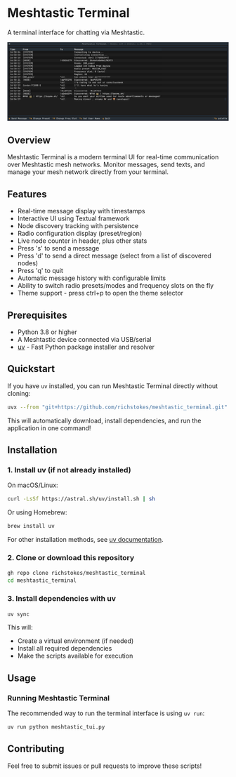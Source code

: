 # Meshtastic Terminal

A terminal interface for chatting via Meshtastic.

![Meshtastic TUI Screenshot](images/screenshot1.png)

## Overview

Meshtastic Terminal is a modern terminal UI for real-time communication over Meshtastic mesh networks. Monitor messages, send texts, and manage your mesh network directly from your terminal.

## Features

- Real-time message display with timestamps
- Interactive UI using Textual framework
- Node discovery tracking with persistence
- Radio configuration display (preset/region)
- Live node counter in header, plus other stats
- Press 's' to send a message
- Press 'd' to send a direct message (select from a list of discovered nodes)
- Press 'q' to quit
- Automatic message history with configurable limits
- Ability to switch radio presets/modes and frequency slots on the fly
- Theme support - press ctrl+p to open the theme selector


## Prerequisites

- Python 3.8 or higher
- A Meshtastic device connected via USB/serial
- [uv](https://github.com/astral-sh/uv) - Fast Python package installer and resolver

## Quickstart

If you have `uv` installed, you can run Meshtastic Terminal directly without cloning:

```bash
uvx --from "git+https://github.com/richstokes/meshtastic_terminal.git" meshtastic-tui
```

This will automatically download, install dependencies, and run the application in one command!

## Installation

### 1. Install uv (if not already installed)

On macOS/Linux:

```bash
curl -LsSf https://astral.sh/uv/install.sh | sh
```

Or using Homebrew:

```bash
brew install uv
```

For other installation methods, see [uv documentation](https://github.com/astral-sh/uv).

### 2. Clone or download this repository

```bash
gh repo clone richstokes/meshtastic_terminal
cd meshtastic_terminal
```

### 3. Install dependencies with uv

```bash
uv sync
```

This will:

- Create a virtual environment (if needed)
- Install all required dependencies
- Make the scripts available for execution

## Usage

### Running Meshtastic Terminal

The recommended way to run the terminal interface is using `uv run`:

```bash
uv run python meshtastic_tui.py
```

## Contributing

Feel free to submit issues or pull requests to improve these scripts!
